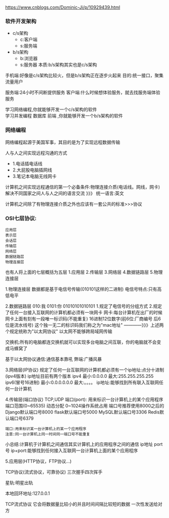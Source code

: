 
https://www.cnblogs.com/Dominic-Ji/p/10929439.html

### 软件开发架构
* c/s架构
    * c:客户端
    * s:服务端
* b/s架构
    * b:浏览器
    * s:服务器
    本质:b/s架构其实也是c/s架构

手机端:好像是c/s架构比较火，但是b/s架构正在逐步火起来
目的:统一接口，聚集流量用户

服务端:24小时不间断提供服务
客户端:什么时候想体验服务，就去找服务端体验服务

学习网络编程,你就能够开发一个c/s架构的软件  
学习并发编程 数据库  前端  ,你就能够开发一个b/s架构的软件

### 网络编程
网络编程起源于美国军事，其目的是为了实现远程数据传输

人与人之间实现远程沟通的方式  
* 1.电话插电话线
* 2.大屁股电脑插网线
* 3.笔记本电脑无线网卡

计算机之间实现远程通信的第一个必备条件:物理连接介质(电话线。网线，网卡)
解决不同国家之间人与人之间的语言交流  》》》 统一语言:英文



计算机之间除了有物理连接介质之外也应该有一套公共的标准>>>协议

### OSI七层协议:
    应用层
    表示层
    会话层
    传输层
    网络层
    数据链路层
    物理连接层

也有人将上面的七层概括为五层
    1.应用层
    2.传输层
    3.网络层
    4.数据链路层
    5.物理连接层

1.物理连接层
    数据都是基于电信号传输(010101这样的二进制)
    电信号特点:只有高低电平

2.数据链路层
    010:我
    0101:你
    01010101010101
    1.规定了电信号的分组方式
    2.规定了任何一台接入互联网的计算机都必须有一块网卡
        网卡:每台计算机在出厂的时候网卡上面有刻有一段唯一标识码(不能重复)
        16进制12位数字(前6位:厂商编号 后6位是流水线号)
        这个独一无二的标识码我们称之为"mac地址"
    ————》》》上述两个规定统称为"以太网协议"
以太网不能够跨局域网传输


交换机:所有的电脑都连交换机就可以实现多台电脑之间互联，你的电脑就不会变成马蜂窝了

基于以太网协议通信:通信基本靠吼
弊端:广播风暴


3.网络层(IP协议)
    规定了任何一台互联网的计算机都必须有一个ip地址:点分十进制(ipv4版本)
    ip地址目前有两个版本
        ipv4
            最小:0.0.0.0
            最大:255.255.255.255
        ipv6(冒号16进制)
            最小:0.0.0.0.0.0
            最大:。。。。
    ip地址:能够找到所有联入互联网任何一台计算机

4.传输层(端口协议)
    TCP,UDP
    端口(port): 用来标识一台计算机上的某个应用程序
    端口范围(0~65535)
    动态分配
    0~1024操作系统占用
    端口号推荐使用8000之后的
    Django默认端口号8000
    flask默认端口号5000
    MySQL默认端口号3306
    Redis默认端口号6379

    端口:用来标识某一台计算机上的某一个应用程序
    注意:同一台计算机上同一时间同一端口号不能重复


小总结:计算机于计算机之间通信其实计算机上的应用程序之间的通信
ip地址
port号
ip+port:能够找到任何接入互联网一台计算机上面的某个应用程序

5.应用层(HTTP协议，FTP协议...)




TCP协议(流式协议，可靠协议)
    三次握手四次挥手

星轨:明星出轨




本地回环地址:127.0.0.1

TCP流式协议
    它会将数据量比较小的并且时间间隔比较短的数据
    一次性发送给对方
